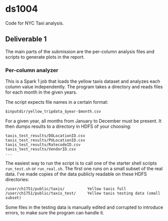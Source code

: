 # ds1004

Code for NYC Taxi analysis.

## Deliverable 1

The main parts of the submission are the per-column analysis files and scripts
to generate plots in the report.

### Per-column analyzer

This is a Spark 1 job that loads the yellow taxis dataset and analyzes each
column value independently. The program takes a directory and reads files for
each month in the given years.

The script expects file names in a certain format:

``$inputdir/yellow_tripdata_$year-$month.csv``

For a given year, all months from January to December must be present. It then
dumps results to a directory in HDFS of your choosing:

```
taxis_test_results/DOLocationID.csv
taxis_test_results/PULocationID.csv
taxis_test_results/RatecodeID.csv
taxis_test_results/VendorID.csv
...
```

The easiest way to run the script is to call one of the starter shell scripts
``run_test.sh`` or ``run_real.sh``. The first one runs on a small subset of
the real data. I've made copies of the data publicly readable on these HDFS
directories:

```
/user/ch1751/public/taxis/          Yellow taxis full
/user/ch1751/public/taxis_test/     Yellow taxis testing data (small subset)
```

Some files in the testing data is manually edited and corrupted to introduce
errors, to make sure the program can handle it.
